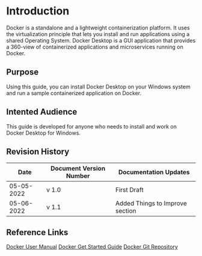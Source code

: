 # Introduction
Docker is a standalone and a lightweight containerization platform. It uses the virtualization principle that lets you install and run applications using a shared Operating System. Docker Desktop is a GUI application that provides a 360-view of containerized applications and microservices running on Docker.

## Purpose
Using this guide, you can install Docker Desktop on your Windows system and run a sample containerized application on Docker.

## Intented Audience
This guide is developed for anyone who needs to install and work on Docker Desktop for Windows.

## Revision History
|             Date      |  Document Version Number   |   Documentation Updates        |
|-----------------------|----------------------------|--------------------------------|
| 05-05-2022            | v 1.0                      | First Draft                    |           
| 05-06-2022            | v 1.1                      | Added Things to Improve section|                 
               

## Reference Links
[Docker User Manual](https://docs.docker.com/desktop/windows/)
[Docker Get Started Guide](https://docs.docker.com/get-started/overview/)
[Docker Git Repository](https://github.com/docker)
